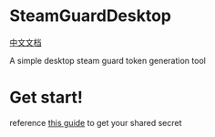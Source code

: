 # SteamGuardDesktop

[中文文档](https://github.com/taurusxin/SteamGuardDesktop/blob/master/README_zh-CN.md)

A simple desktop steam guard token generation tool

# Get start!

reference [this guide](https://github.com/SteamTimeIdler/stidler/wiki/Getting-your-%27shared_secret%27-code-for-use-with-Auto-Restarter-on-Mobile-Authentication) to get your shared secret
